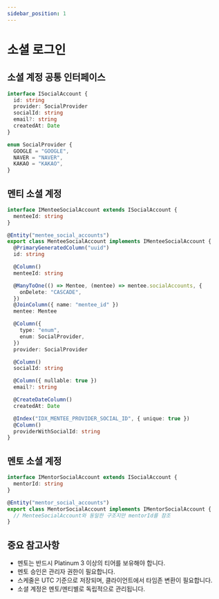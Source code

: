 ```yaml
---
sidebar_position: 1
---
```


# 소셜 로그인

## 소셜 계정 공통 인터페이스

```typescript
interface ISocialAccount {
  id: string
  provider: SocialProvider
  socialId: string
  email?: string
  createdAt: Date
}

enum SocialProvider {
  GOOGLE = "GOOGLE",
  NAVER = "NAVER",
  KAKAO = "KAKAO",
}
```

## 멘티 소셜 계정

```typescript
interface IMenteeSocialAccount extends ISocialAccount {
  menteeId: string
}

@Entity("mentee_social_accounts")
export class MenteeSocialAccount implements IMenteeSocialAccount {
  @PrimaryGeneratedColumn("uuid")
  id: string

  @Column()
  menteeId: string

  @ManyToOne(() => Mentee, (mentee) => mentee.socialAccounts, {
    onDelete: "CASCADE",
  })
  @JoinColumn({ name: "mentee_id" })
  mentee: Mentee

  @Column({
    type: "enum",
    enum: SocialProvider,
  })
  provider: SocialProvider

  @Column()
  socialId: string

  @Column({ nullable: true })
  email?: string

  @CreateDateColumn()
  createdAt: Date

  @Index("IDX_MENTEE_PROVIDER_SOCIAL_ID", { unique: true })
  @Column()
  providerWithSocialId: string
}
```

## 멘토 소셜 계정

```typescript
interface IMentorSocialAccount extends ISocialAccount {
  mentorId: string
}

@Entity("mentor_social_accounts")
export class MentorSocialAccount implements IMentorSocialAccount {
  // MenteeSocialAccount와 동일한 구조지만 mentorId를 참조
}
```

## 중요 참고사항

- 멘토는 반드시 Platinum 3 이상의 티어를 보유해야 합니다.
- 멘토 승인은 관리자 권한이 필요합니다.
- 스케줄은 UTC 기준으로 저장되며, 클라이언트에서 타임존 변환이 필요합니다.
- 소셜 계정은 멘토/멘티별로 독립적으로 관리됩니다.
